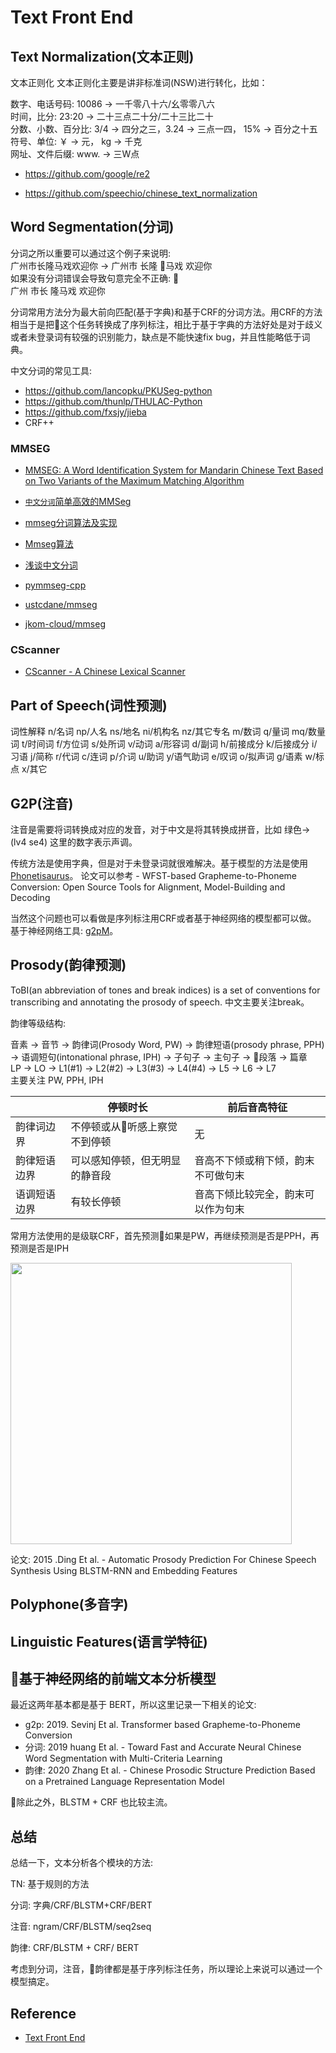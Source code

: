 # Text Front End

## Text Normalization(文本正则)

文本正则化 文本正则化主要是讲非标准词(NSW)进行转化，比如：  

数字、电话号码:  10086 -> 一千零八十六/幺零零八六  
时间，比分:  23:20 -> 二十三点二十分/二十三比二十  
分数、小数、百分比:  3/4 -> 四分之三，3.24 -> 三点一四， 15% -> 百分之十五  
符号、单位:  ￥ -> 元， kg -> 千克  
网址、文件后缀:  www. -> 三W点  

* https://github.com/google/re2

* https://github.com/speechio/chinese_text_normalization

  

## Word Segmentation(分词)

分词之所以重要可以通过这个例子来说明:  
广州市长隆马戏欢迎你 -> 广州市 长隆 马戏 欢迎你  
如果没有分词错误会导致句意完全不正确:   
广州 市长 隆马戏 欢迎你    

分词常用方法分为最大前向匹配(基于字典)和基于CRF的分词方法。用CRF的方法相当于是把这个任务转换成了序列标注，相比于基于字典的方法好处是对于歧义或者未登录词有较强的识别能力，缺点是不能快速fix bug，并且性能略低于词典。


中文分词的常见工具:
* https://github.com/lancopku/PKUSeg-python
* https://github.com/thunlp/THULAC-Python
* https://github.com/fxsjy/jieba
* CRF++

### MMSEG
* [MMSEG: A Word Identification System for Mandarin Chinese Text Based on Two Variants of the Maximum Matching Algorithm](http://technology.chtsai.org/mmseg/)
* [`中文分词`简单高效的MMSeg](https://www.cnblogs.com/en-heng/p/5872308.html)
* [mmseg分词算法及实现](https://blog.csdn.net/daniel_ustc/article/details/50488040)
* [Mmseg算法](https://www.jianshu.com/p/e4ae8d194487)
* [浅谈中文分词](http://www.isnowfy.com/introduction-to-chinese-segmentation/)

* [pymmseg-cpp](https://github.com/pluskid/pymmseg-cpp.git)
* [ustcdane/mmseg](https://github.com/ustcdane/mmseg)
* [jkom-cloud/mmseg](https://github.com/jkom-cloud/mmseg)


### CScanner
* [CScanner - A Chinese Lexical Scanner](http://technology.chtsai.org/cscanner/)



## Part of Speech(词性预测)

词性解释
n/名词 np/人名 ns/地名 ni/机构名 nz/其它专名
m/数词 q/量词 mq/数量词 t/时间词 f/方位词 s/处所词
v/动词 a/形容词 d/副词 h/前接成分 k/后接成分 
i/习语 j/简称 r/代词 c/连词 p/介词 u/助词 y/语气助词
e/叹词 o/拟声词 g/语素 w/标点 x/其它 



## G2P(注音)

注音是需要将词转换成对应的发音，对于中文是将其转换成拼音，比如 绿色->(lv4 se4) 这里的数字表示声调。

传统方法是使用字典，但是对于未登录词就很难解决。基于模型的方法是使用 [Phonetisaurus](https://github.com/AdolfVonKleist/Phonetisaurus)。 论文可以参考 - WFST-based Grapheme-to-Phoneme Conversion: Open Source Tools for Alignment, Model-Building and Decoding

当然这个问题也可以看做是序列标注用CRF或者基于神经网络的模型都可以做。 基于神经网络工具: [g2pM](https://github.com/kakaobrain/g2pM)。




## Prosody(韵律预测)

ToBI(an abbreviation of tones and break indices) is a set of conventions for transcribing and annotating the prosody of speech. 中文主要关注break。


韵律等级结构:  

音素 -> 音节 -> 韵律词(Prosody Word, PW) -> 韵律短语(prosody phrase, PPH) -> 语调短句(intonational phrase, IPH) -> 子句子 -> 主句子 -> 段落 -> 篇章  
LP -> LO -> L1(#1) -> L2(#2) -> L3(#3) -> L4(#4) -> L5 -> L6 -> L7  
主要关注 PW, PPH, IPH  

|     |  停顿时长   | 前后音高特征 |
| --- | ----------| --- |
| 韵律词边界 | 不停顿或从听感上察觉不到停顿 | 无 |
| 韵律短语边界 | 可以感知停顿，但无明显的静音段 | 音高不下倾或稍下倾，韵末不可做句末 |
| 语调短语边界 | 有较长停顿 | 音高下倾比较完全，韵末可以作为句末 |

常用方法使用的是级联CRF，首先预测如果是PW，再继续预测是否是PPH，再预测是否是IPH

<img src="images/prosody.jpeg" width=450><br/>


论文: 2015 .Ding Et al. - Automatic Prosody Prediction For Chinese Speech Synthesis Using BLSTM-RNN and Embedding Features



## Polyphone(多音字)



## Linguistic Features(语言学特征)



## 基于神经网络的前端文本分析模型

最近这两年基本都是基于 BERT，所以这里记录一下相关的论文:

- g2p: 2019. Sevinj Et al. Transformer based Grapheme-to-Phoneme Conversion
- 分词: 2019 huang Et al. - Toward Fast and Accurate Neural Chinese Word Segmentation with Multi-Criteria Learning
- 韵律: 2020 Zhang Et al. - Chinese Prosodic Structure Prediction Based on a Pretrained Language Representation Model

除此之外，BLSTM + CRF 也比较主流。



## 总结

总结一下，文本分析各个模块的方法:

TN: 基于规则的方法 

分词: 字典/CRF/BLSTM+CRF/BERT 

注音: ngram/CRF/BLSTM/seq2seq 

韵律: CRF/BLSTM + CRF/ BERT



考虑到分词，注音，韵律都是基于序列标注任务，所以理论上来说可以通过一个模型搞定。



## Reference
* [Text Front End](https://slyne.github.io/%E5%85%AC%E5%BC%80%E8%AF%BE/2020/10/03/TTS1/)